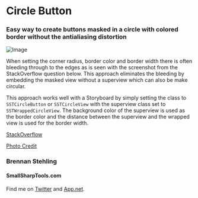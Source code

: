 # Circle Button

### Easy way to create buttons masked in a circle with colored border without the antialiasing distortion

![Image](../master/CircleButtons.png)

When setting the corner radius, border color and border width there is often bleeding through to the 
edges as is seen with the screenshot from the StackOverflow question below. This approach eliminates
the bleeding by embedding the masked view without a superview which can also be make circular.

This approach works well with a Storyboard by simply setting the class to `SSTCircleButton` or
`SSTCircleView` with the superview class set to `SSTWrappedCircleView`. The background color of
the superview is used as the border color and the distance between the superview and the wrapped
view is used for the border width.

[StackOverflow](http://stackoverflow.com/questions/19565736/ios-rounded-rectangle-with-border-bleeds-color)

[Photo Credit](http://www.fanpop.com/clubs/candice-accola/images/16474223/title/new-hq-headshot-photo)

### Brennan Stehling
#### SmallSharpTools.com

Find me on [Twitter](http://twitter.com/smallsharptools) and [App.net](http://alpha.app.net/smallsharptools).
